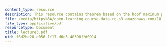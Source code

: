 ```yaml
---
content_type: resource
description: This resource contains theorem based on the hopf maximum principle.
file: /media/https%3A/open-learning-course-data-rc.s3.amazonaws.com/18-152-introduction-to-partial-differential-equations-fall-2005/f6d2be28e0561f17d6e348398f2d0914_lecture3.pdf
file_type: application/pdf
resourcetype: Document
title: lecture3.pdf
uid: f6d2be28-e056-1f17-d6e3-48398f2d0914
---
```


